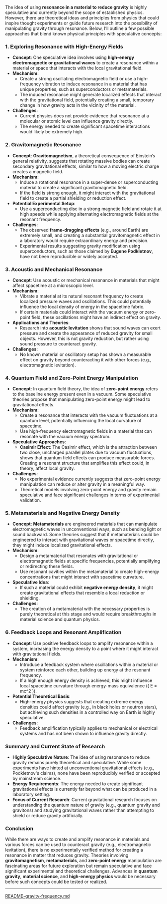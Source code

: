 The idea of using **resonance in a material to reduce gravity** is highly speculative and currently beyond the scope of established physics. However, there are theoretical ideas and principles from physics that could inspire thought experiments or guide future research into the possibility of manipulating gravity through resonance. Below, I’ll outline a few possible approaches that blend known physical principles with speculative concepts:

### 1. **Exploring Resonance with High-Energy Fields**
- **Concept**: One speculative idea involves using **high-energy electromagnetic or gravitational waves** to create a resonance within a material or space that interacts with the local gravitational field.
- **Mechanism**:
  - Create a strong oscillating electromagnetic field or use a high-frequency vibration to induce resonance in a material that has unique properties, such as superconductors or metamaterials.
  - The induced resonance might generate localized effects that interact with the gravitational field, potentially creating a small, temporary change in how gravity acts in the vicinity of the material.
- **Challenges**:
  - Current physics does not provide evidence that resonance at a molecular or atomic level can influence gravity directly.
  - The energy needed to create significant spacetime interactions would likely be extremely high.

### 2. **Gravitomagnetic Resonance**
- **Concept**: **Gravitomagnetism**, a theoretical consequence of Einstein’s general relativity, suggests that rotating massive bodies can create secondary gravitational effects, similar to how a moving electric charge creates a magnetic field.
- **Mechanism**:
  - Induce a rotational resonance in a super-dense or superconducting material to create a significant gravitomagnetic field.
  - If the field is strong enough, it might interact with the gravitational field to create a partial shielding or reduction effect.
- **Potential Experimental Setup**:
  - Use a superconducting disc in a strong magnetic field and rotate it at high speeds while applying alternating electromagnetic fields at the resonant frequency.
- **Challenges**:
  - The observed **frame-dragging effects** (e.g., around Earth) are extremely small, and creating a substantial gravitomagnetic effect in a laboratory would require extraordinary energy and precision.
  - Experimental results suggesting gravity modification using superconductors, such as those claimed by **Eugene Podkletnov**, have not been reproducible or widely accepted.

### 3. **Acoustic and Mechanical Resonance**
- **Concept**: Use acoustic or mechanical resonance in materials that might affect spacetime at a microscopic level.
- **Mechanism**:
  - Vibrate a material at its natural resonant frequency to create localized pressure waves and oscillations. This could potentially influence the local density of energy in the spacetime fabric.
  - If certain materials could interact with the vacuum energy or zero-point field, these oscillations might have an indirect effect on gravity.
- **Applications and Theories**:
  - Research into **acoustic levitation** shows that sound waves can exert pressure and create the appearance of reduced gravity for small objects. However, this is not gravity reduction, but rather using sound pressure to counteract gravity.
- **Challenges**:
  - No known material or oscillatory setup has shown a measurable effect on gravity beyond counteracting it with other forces (e.g., electromagnetic levitation).

### 4. **Quantum Field and Zero-Point Energy Manipulation**
- **Concept**: In quantum field theory, the idea of **zero-point energy** refers to the baseline energy present even in a vacuum. Some speculative theories propose that manipulating zero-point energy might lead to gravitational effects.
- **Mechanism**:
  - Create a resonance that interacts with the vacuum fluctuations at a quantum level, potentially influencing the local curvature of spacetime.
  - Use high-frequency electromagnetic fields in a material that can resonate with the vacuum energy spectrum.
- **Speculative Approaches**:
  - **Casimir Effect**: The Casimir effect, which is the attraction between two close, uncharged parallel plates due to vacuum fluctuations, shows that quantum field effects can produce measurable forces. Creating a resonant structure that amplifies this effect could, in theory, affect local gravity.
- **Challenges**:
  - No experimental evidence currently suggests that zero-point energy manipulation can reduce or alter gravity in a meaningful way.
  - Theoretical models involving zero-point energy and gravity remain speculative and face significant challenges in terms of experimental validation.

### 5. **Metamaterials and Negative Energy Density**
- **Concept**: **Metamaterials** are engineered materials that can manipulate electromagnetic waves in unconventional ways, such as bending light or sound backward. Some theories suggest that if metamaterials could be engineered to interact with gravitational waves or spacetime directly, they might induce localized gravitational effects.
- **Mechanism**:
  - Design a metamaterial that resonates with gravitational or electromagnetic fields at specific frequencies, potentially amplifying or redirecting these fields.
  - Use resonant cavities within the metamaterial to create high-energy concentrations that might interact with spacetime curvature.
- **Speculative Idea**:
  - If such a material could exhibit **negative energy density**, it might create gravitational effects that resemble a local reduction or shielding.
- **Challenges**:
  - The creation of a metamaterial with the necessary properties is purely theoretical at this stage and would require breakthroughs in material science and quantum physics.

### 6. **Feedback Loops and Resonant Amplification**
- **Concept**: Use positive feedback loops to amplify resonance within a system, increasing the energy density to a point where it might interact with gravitational fields.
- **Mechanism**:
  - Introduce a feedback system where oscillations within a material or system reinforce each other, building up energy at the resonant frequency.
  - If a high enough energy density is achieved, this might influence local spacetime curvature through energy-mass equivalence (\( E = mc^2 \)).
- **Potential Theoretical Basis**:
  - High-energy physics suggests that creating extreme energy densities could affect gravity (e.g., in black holes or neutron stars), but achieving such densities in a controlled way on Earth is highly speculative.
- **Challenges**:
  - Feedback amplification typically applies to mechanical or electrical systems and has not been shown to influence gravity directly.

### Summary and Current State of Research
- **Highly Speculative Nature**: The idea of using resonance to reduce gravity remains purely theoretical and speculative. While some experiments have hinted at unconventional gravitational effects (e.g., Podkletnov's claims), none have been reproducibly verified or accepted by mainstream science.
- **Energy Requirements**: The energy needed to create significant gravitational effects is currently far beyond what can be produced in a laboratory setting.
- **Focus of Current Research**: Current gravitational research focuses on understanding the quantum nature of gravity (e.g., quantum gravity and gravitons) and studying gravitational waves rather than attempting to shield or reduce gravity artificially.

### Conclusion
While there are ways to create and amplify resonance in materials and various forces can be used to counteract gravity (e.g., electromagnetic levitation), there is no experimentally verified method for creating a resonance in matter that reduces gravity. Theories involving **gravitomagnetism**, **metamaterials**, and **zero-point energy** manipulation are fascinating areas for future exploration but remain speculative and face significant experimental and theoretical challenges. Advances in **quantum gravity**, **material science**, and **high-energy physics** would be necessary before such concepts could be tested or realized.


---

[README-gravity-frequency.md](https://t2m.io/Edm3oEU)
